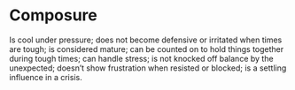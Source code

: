 # Composure 

Is cool under pressure; does not become defensive or irritated when times are tough; is considered mature; can be counted on to hold things together during tough times; can handle stress; is not knocked off balance by the unexpected; doesn’t show frustration when resisted or blocked; is a settling influence in a crisis.